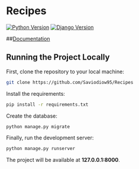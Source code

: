 # Recipes

[![Python Version](https://img.shields.io/badge/python-9.3.0-brightgreen.svg)](https://python.org)
[![Django Version](https://img.shields.io/badge/django-3.2.8-brightgreen.svg)](https://djangoproject.com)



##[Documentation](documentation.md)

## Running the Project Locally

First, clone the repository to your local machine:

```bash
git clone https://github.com/Saviodiow95/Recipes
```

Install the requirements:

```bash
pip install -r requirements.txt
```

Create the database:

```bash
python manage.py migrate
```

Finally, run the development server:

```bash
python manage.py runserver
```

The project will be available at **127.0.0.1:8000**.